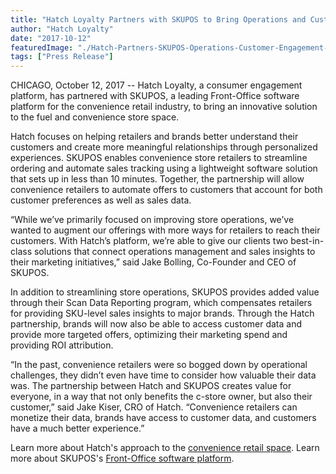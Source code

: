 ```yaml
---
title: "Hatch Loyalty Partners with SKUPOS to Bring Operations and Customer Engagement Solution to Convenience Retailers"
author: "Hatch Loyalty"
date: "2017-10-12"
featuredImage: "./Hatch-Partners-SKUPOS-Operations-Customer-Engagement-Convenience-Retail.png"
tags: ["Press Release"]
---
```


CHICAGO, October 12, 2017 -- Hatch Loyalty, a consumer engagement platform, has partnered with SKUPOS, a leading Front-Office software platform for the convenience retail industry, to bring an innovative solution to the fuel and convenience store space.

Hatch focuses on helping retailers and brands better understand their customers and create more meaningful relationships through personalized experiences. SKUPOS enables convenience store retailers to streamline ordering and automate sales tracking using a lightweight software solution that sets up in less than 10 minutes. Together, the partnership will allow convenience retailers to automate offers to customers that account for both customer preferences as well as sales data.

“While we’ve primarily focused on improving store operations, we’ve wanted to augment our offerings with more ways for retailers to reach their customers. With Hatch’s platform, we’re able to give our clients two best-in-class solutions that connect operations management and sales insights to their marketing initiatives,” said Jake Bolling, Co-Founder and CEO of SKUPOS.

In addition to streamlining store operations, SKUPOS provides added value through their Scan Data Reporting program, which compensates retailers for providing SKU-level sales insights to major brands. Through the Hatch partnership, brands will now also be able to access customer data and provide more targeted offers, optimizing their marketing spend and providing ROI attribution.

“In the past, convenience retailers were so bogged down by operational challenges, they didn’t even have time to consider how valuable their data was. The partnership between Hatch and SKUPOS creates value for everyone, in a way that not only benefits the c-store owner, but also their customer,” said Jake Kiser, CRO of Hatch. “Convenience retailers can monetize their data, brands have access to customer data, and customers have a much better experience.”

Learn more about Hatch's approach to the [convenience retail space](https://www.hatchloyalty.com/c-store/). Learn more about SKUPOS's [Front-Office software platform](https://www.skupos.com/).
